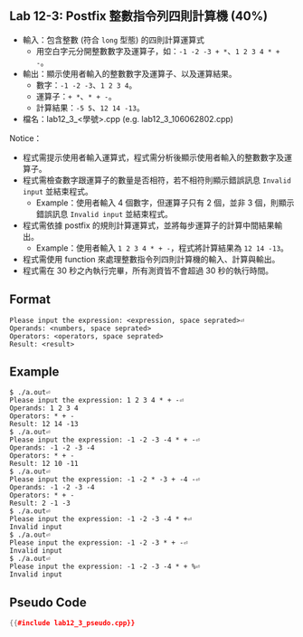 ## Lab 12-3: Postfix 整數指令列四則計算機 (40%)

* 輸入：包含整數 (符合 `long` 型態) 的四則計算運算式
  * 用空白字元分開整數數字及運算子，如：`-1 -2 -3 + *`、`1 2 3 4 * + -`。
* 輸出：顯示使用者輸入的整數數字及運算子、以及運算結果。
  * 數字：`-1 -2 -3`、`1 2 3 4`。
  * 運算子：`+ *`、`* + -`。
  * 計算結果：`-5 5`、`12 14 -13`。
* 檔名：lab12_3_<學號>.cpp (e.g. lab12_3_106062802.cpp)

Notice：
* 程式需提示使用者輸入運算式，程式需分析後顯示使用者輸入的整數數字及運算子。
* 程式需檢查數字跟運算子的數量是否相符，若不相符則顯示錯誤訊息 `Invalid input` 並結束程式。
  * Example：使用者輸入 4 個數字，但運算子只有 2 個，並非 3 個，則顯示錯誤訊息 `Invalid input` 並結束程式。
* 程式需依據 postfix 的規則計算運算式，並將每步運算子的計算中間結果輸出。
  * Example：使用者輸入 `1 2 3 4 * + -`，程式將計算結果為 `12 14 -13`。
* 程式需使用 function 來處理整數指令列四則計算機的輸入、計算與輸出。
* 程式需在 30 秒之內執行完畢，所有測資皆不會超過 30 秒的執行時間。

## Format

```text
Please input the expression: <expression, space seprated>⏎
Operands: <numbers, space seprated>
Operators: <operators, space seprated>
Result: <result>
```

## Example

``` console
$ ./a.out⏎
Please input the expression: 1 2 3 4 * + -⏎
Operands: 1 2 3 4
Operators: * + -
Result: 12 14 -13
$ ./a.out⏎
Please input the expression: -1 -2 -3 -4 * + -⏎
Operands: -1 -2 -3 -4
Operators: * + -
Result: 12 10 -11
$ ./a.out⏎
Please input the expression: -1 -2 * -3 + -4 -⏎
Operands: -1 -2 -3 -4
Operators: * + -
Result: 2 -1 -3
$ ./a.out⏎
Please input the expression: -1 -2 -3 -4 * +⏎
Invalid input
$ ./a.out⏎
Please input the expression: -1 -2 -3 * + -⏎
Invalid input
$ ./a.out⏎
Please input the expression: -1 -2 -3 -4 * + %⏎
Invalid input
```

## Pseudo Code

``` c++
{{#include lab12_3_pseudo.cpp}}
```
